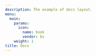 ```yaml
---
description: The example of docs layout.
menu:
  main:
    params:
      icon:
        name: book
        vendor: bs
    weight: 1
title: Docs
---
```


